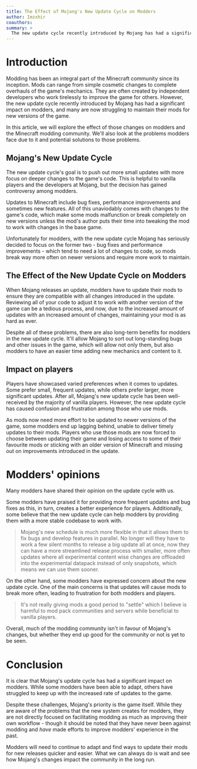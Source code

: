 ```yaml
---
title: The Effect of Mojang's New Update Cycle on Modders
author: Imzxhir
coauthors:
summary: > 
  The new update cycle recently introduced by Mojang has had a significant impact on modders, and many are now struggling to maintain their mods for new versions of the game.
---
```


# Introduction

Modding has been an integral part of the Minecraft community since its
inception. Mods can range from simple cosmetic changes to complete overhauls of
the game's mechanics. They are often created by independent developers who work
tirelessly to improve the game for others. However, the new update cycle
recently introduced by Mojang has had a significant impact on modders, and many
are now struggling to maintain their mods for new versions of the game.

In this article, we will explore the effect of those changes on modders and the
Minecraft modding community. We'll also look at the problems modders face due to
it and potential solutions to those problems.

## Mojang's New Update Cycle

The new update cycle's goal is to push out more small updates with more focus on
deeper changes to the game's code. This is helpful to vanilla players and the
developers at Mojang, but the decision has gained controversy among modders.

Updates to Minecraft include bug fixes, performance improvements and sometimes
new features. All of this unaviodably comes with changes to the game's code,
which make some mods malfunction or break completely on new versions unless the
mod's author puts their time into tweaking the mod to work with changes in the
base game.

Unfortunately for modders, with the new update cycle Mojang has seriously
decided to focus on the former two - bug fixes and performance improvements -
which tend to need a lot of changes to code, so mods break way more often on
newer versions and require more work to maintain.

## The Effect of the New Update Cycle on Modders

When Mojang releases an update, modders have to update their mods to ensure they
are compatible with all changes introduced in the update. Reviewing all of your
code to adjust it to work with another version of the game can be a tedious
process, and now, due to the increased amount of updates with an increased
amount of changes, maintaining your mod is as hard as ever.

Despite all of these problems, there are also long-term benefits for modders in
the new update cycle. It'll allow Mojang to sort out long-standing bugs and
other issues in the game, which will allow not only them, but also modders to
have an easier time adding new mechanics and content to it.

## Impact on players

Players have showcased varied preferences when it comes to updates. Some prefer
small, frequent updates, while others prefer larger, more significant updates.
After all, Mojang's new update cycle has been well-received by the majority of
vanilla players. However, the new update cycle has caused confusion and
frustration among those who use mods.

As mods now need more effort to be updated to newer versions of the game, some
modders end up lagging behind, unable to deliver timely updates to their mods.
Players who use those mods are now forced to choose between updating their game
and losing access to some of their favourite mods or sticking with an older
version of Minecraft and missing out on improvements introduced in the update.

# Modders' opinions

Many modders have shared their opinion on the update cycle with us.

Some modders have praised it for providing more frequent updates and bug fixes
as this, in turn, creates a better experience for players. Additionally, some
believe that the new update cycle can help modders by providing them with a more
stable codebase to work with.

> Mojang's new schedule is much more flexible in that it allows them to fix bugs
> and develop features in parallel. No longer will they have to work a few
> silent months to release a big update all at once, now they can have a more
> streamlined release process with smaller, more often updates where all
> experimental content wise changes are offloaded into the experimental datapack
> instead of only snapshots, which means we can use them sooner.

On the other hand, some modders have expressed concern about the new update
cycle. One of the main concerns is that updates will cause mods to break more
often, leading to frustration for both modders and players.

> It's not really giving mods a good period to "settle" which I believe is
> harmful to mod pack communities and servers while beneficial to vanilla
> players.

Overall, much of the modding community isn't in favour of Mojang's changes, but
whether they end up good for the community or not is yet to be seen.

# Conclusion

It is clear that Mojang's update cycle has had a significant impact on modders.
While some modders have been able to adapt, others have struggled to keep up
with the increased rate of updates to the game.

Despite these challenges, Mojang's priority is the game itself. While they are
aware of the problems that the new system creates for modders, they are not
directly focused on facilitating modding as much as improving their own
workflow - though it should be noted that they have never been against modding
and _have_ made efforts to improve modders' experience in the past.

Modders will need to continue to adapt and find ways to update their mods for
new releases quicker and easier. What we can always do is wait and see how
Mojang's changes impact the community in the long run.
